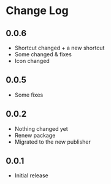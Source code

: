 # Change Log

## 0.0.6

- Shortcut changed + a new shortcut
- Some changed & fixes
- Icon changed

## 0.0.5

- Some fixes

## 0.0.2

- Nothing changed yet
- Renew package
- Migrated to the new publisher

## 0.0.1

- Initial release